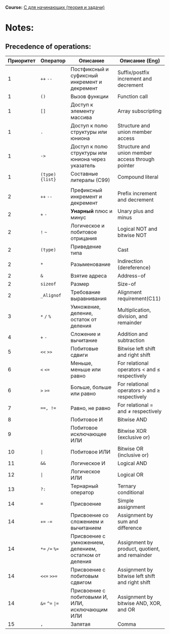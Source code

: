 **Course:** [C для начинающих (теория и задачи)](https://stepik.org/course/57680 "C для начинающих (теория и задачи)")
# Notes:

## Precedence of operations:

| Приоритет | Оператор        | Описание                                               | Описание (Eng)                                    |
| --------- | --------------- | ------------------------------------------------------ | ------------------------------------------------- |
| 1         | `++` `--`       | Постфиксный и суфиксный инкремент и декремент          | Suffix/postfix increment and decrement            |
| 1         | `()`            | Вызов функции                                          | Function call                                     |
| 1         | `[]`            | Доступ к элементу массива                              | Array subscripting                                |
| 1         | `.`             | Доступ к полю структуры или юниона                     | Structure and union member access                 |
| 1         | `->`            | Доступ к полю структуры или юниона через указатель     | Structure and union member access through pointer |
| 1         | `(type){list}`  | Составные литералы (С99)                               | Compound literal                                  |
|           |                 |                                                        |                                                   |
| 2         | `++` `--`       | Префиксный инкремент и декремент                       | Prefix increment and decrement                    |
| 2         | `+` `-`         | **Унарный** плюс и минус                               | Unary plus and minus                              |
| 2         | `!` `~`         | Логическое и побитовое отрицания                       | Logical NOT and bitwise NOT                       |
| 2         | `(type)`        | Приведение типа                                        | Cast                                              |
| 2         | `*`             | Разыменование                                          | Indirection (dereference)                         |
| 2         | `&`             | Взятие адреса                                          | Address-of                                        |
| 2         | `sizeof`        | Размер                                                 | Size-of                                           |
| 2         | `_Alignof`      | Требование выравнивания                                | Alignment requirement(C11)                        |
| 3         | `*` `/` `%`     | Умножение, деление, остаток от деления                 | Multiplication, division, and remainder           |
| 4         | `+` `-`         | Сложение и вычитание                                   | Addition and subtraction                          |
| 5         | `<<` `>>`       | Побитовые сдвиги                                       | Bitwise left shift and right shift                |
| 6         | `<` `<=`        | Меньше, меньше или равно                               | For relational operators < and ≤ respectively     |
| 6         | `>` `>=`        | Больше, больше или равно                               | For relational operators > and ≥ respectively     |
| 7         | `==, !=`        | Равно, не равно                                        | For relational = and ≠ respectively               |
| 8         |                 | Побитовое И                                            | Bitwise AND                                       |
| 9         |                 | Побитовое исключающее ИЛИ                              | Bitwise XOR (exclusive or)                        |
| 10        | `\|`            | Побитовое ИЛИ                                          | Bitwise OR (inclusive or)                         |
| 11        | `&&`            | Логическое И                                           | Logical AND                                       |
| 12        | `\|`            | Логическое ИЛИ                                         | Logical OR                                        |
| 13        | `?:`            | Тернарный оператор                                     | Ternary conditional                               |
| 14        | `=`             | Присвоение                                             | Simple assignment                                 |
| 14        | `+=` `-=`       | Присвоение со сложением и вычитанием                   | Assignment by sum and difference                  |
| 14        | `*=` `/=` `%=`  | Присвоение с умножением, делением, остатком от деления | Assignment by product, quotient, and remainder    |
| 14        | `<<=` `>>=`     | Присвоение с побитовым сдвигом                         | Assignment by bitwise left shift and right shift  |
| 14        | `&=` `^=` `\|=` | Присвоение с побитовыми И, ИЛИ, исключающим ИЛИ        | Assignment by bitwise AND, XOR, and OR            |
| 15        | `,`             | Запятая                                                | Comma                                             |